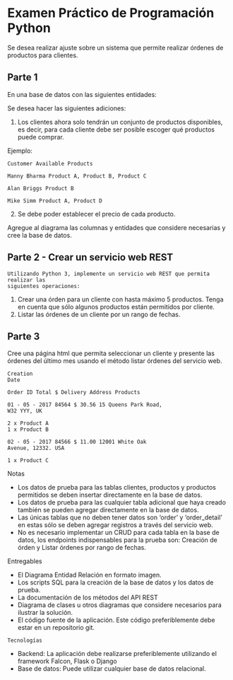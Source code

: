 # Examen Práctico de Programación Python

Se desea realizar ajuste sobre un sistema que permite realizar órdenes de productos para clientes.

## Parte 1

En una base de datos con las siguientes entidades:

Se desea hacer las siguientes adiciones:

1. Los clientes ahora solo tendrán un conjunto de productos disponibles, es decir,
    para cada cliente debe ser posible escoger qué productos puede comprar.

Ejemplo:

```
Customer Available Products
```
```
Manny Bharma Product A, Product B, Product C
```
```
Alan Briggs Product B
```
```
Mike Simm Product A, Product D
```
2. Se debe poder establecer el precio de cada producto.

Agregue al diagrama las columnas y entidades que considere necesarias y cree la
base de datos.

## Parte 2 - Crear un servicio web REST

```
Utilizando Python 3, implemente un servicio web REST que permita realizar las
siguientes operaciones:
```
1. Crear una órden para un cliente con hasta máximo 5 productos. Tenga en cuenta
    que sólo algunos productos están permitidos por cliente.
2. Listar las órdenes de un cliente por un rango de fechas.

## Parte 3

Cree una página html que permita seleccionar un cliente y presente las órdenes del
último mes usando el método listar órdenes del servicio web.

```
Creation
Date
```
```
Order ID Total $ Delivery Address Products
```
```
01 - 05 - 2017 84564 $ 30.56 15 Queens Park Road,
W32 YYY, UK
```
```
2 x Product A
1 x Product B
```
```
02 - 05 - 2017 84566 $ 11.00 12001 White Oak
Avenue, 12332. USA
```
```
1 x Product C
```
Notas

- Los datos de prueba para las tablas clientes, productos y productos permitidos se deben insertar directamente en la base de datos.
- Los datos de prueba para las cualquier tabla adicional que haya creado también se pueden agregar directamente en la base de datos.
- Las únicas tablas que no deben tener datos son ‘order’ y ‘order_detail’ en estas sólo se deben agregar registros a través del servicio web.
- No es necesario implementar un CRUD para cada tabla en la base de datos, los endpoints indispensables para la prueba son: Creación de órden y Listar órdenes por rango de fechas.


Entregables

- El Diagrama Entidad Relación en formato imagen.
- Los scripts SQL para la creación de la base de datos y los datos de prueba.
- La documentación de los métodos del API REST
- Diagrama de clases u otros diagramas que considere necesarios para ilustrar la solución.
- El código fuente de la aplicación. Este código preferiblemente debe estar en un repositorio git.

```
Tecnologías
```
- Backend: La aplicación debe realizarse preferiblemente utilizando el framework Falcon, Flask o Django
- Base de datos: Puede utilizar cualquier base de datos relacional.
